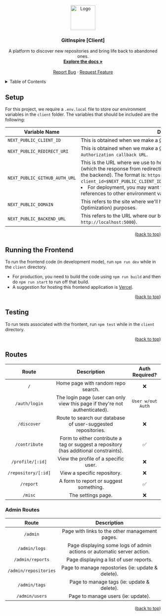 <!-- Improved compatibility of back to top link: See: https://github.com/othneildrew/Best-README-Template/pull/73 -->
<a name="readme-top"></a>



<!-- PROJECT LOGO -->
<br />
<div align="center">
  <a href="https://github.com/cyanChill/GitInspire">
    <img src="public/assets/gitinspire.svg" alt="Logo" width="80" height="80">
  </a>

  <h3 align="center">GitInspire [Client]</h3>

  <p align="center">
    A platform to discover new repositories and bring life back to abandoned ones.
    <br />
    <a href="https://github.com/cyanChill/GitInspire"><strong>Explore the docs »</strong></a>
    <br />
    <br />
    <a href="https://github.com/cyanChill/GitInspire/issues">Report Bug</a>
    ·
    <a href="https://github.com/cyanChill/GitInspire/issues">Request Feature</a>
  </p>
</div>



<!-- TABLE OF CONTENTS -->
<details>
  <summary>Table of Contents</summary>
  <ol>
    <li><a href="#setup">Setup</a></li>
    <li><a href="#running-the-frontend">Running the Frontend</a></li>
    <li><a href="#testing">Testing</a></li>
    <li><a href="#routes">Routes</a></li>
  </ol>
</details>



<!-- SETUP -->
## Setup

For this project, we require a `.env.local` file to store our environment variables in the `client` folder. The variables that should be included are the following:

| Variable Name                 | Description                                                                                                                                                                                                                                                                                                                                                                                                                    |
| ----------------------------- | ------------------------------------------------------------------------------------------------------------------------------------------------------------------------------------------------------------------------------------------------------------------------------------------------------------------------------------------------------------------------------------------------------------------------------ |
| `NEXT_PUBLIC_CLIENT_ID`       | This is obtained when we make a [GitHub OAuth App](https://github.com/settings/developers).                                                                                                                                                                                                                                                                                                                                    |
| `NEXT_PUBLIC_REDIRECT_URI`    | This is obtained when we make a [GitHub OAuth App](https://github.com/settings/developers) - this is the value for `Authorization callback URL`.                                                                                                                                                                                                                                                                               |
| `NEXT_PUBLIC_GITHUB_AUTH_URL` | This is the URL where we use to help authorize our user through GitHub (which the response from redirecting back to our application will be sent to the backend). The format is: `https://github.com/login/oauth/authorize?client_id=$NEXT_PUBLIC_CLIENT_ID&redirect_uri=$NEXT_PUBLIC_REDIRECT_URI`. <li>For deployment, you may want to hard-code the values instead of using references to other environment variables.</li> |
| `NEXT_PUBLIC_DOMAIN`          | This refers to the site where we'll host the frontend for SEO (Search Engine Optimization) purposes.                                                                                                                                                                                                                                                                                                                           |
| `NEXT_PUBLIC_BACKEND_URL`     | This refers to the URL where our backend is located (ie: `http://localhost:5000`).                                                                                                                                                                                                                                                                                                                                             |

<p align="right">(<a href="#readme-top">back to top</a>)</p>



<!-- RUNNING THE FRONTEND -->
## Running the Frontend

To run the frontend code (in development mode), run `npm run dev` while in the `client` directory.

- For production, you need to build the code using `npm run build` and then do `npm run start` to run off that build.
- A suggestion for hosting this frontend application is [Vercel](https://vercel.com/).

<p align="right">(<a href="#readme-top">back to top</a>)</p>



<!-- TESTING -->
## Testing

To run tests associated with the frontent, run `npm test` while in the `client` directory.

<p align="right">(<a href="#readme-top">back to top</a>)</p>



<!-- ROUTES -->
## Routes

|        Route        |                                      Description                                      |   Auth Required?   |
| :-----------------: | :-----------------------------------------------------------------------------------: | :----------------: |
|         `/`         |                          Home page with random repo search.                           |        :x:         |
|    `/auth/login`    |      The login page (user can only view this page if they're not authenticated).      | `User w/out Auth`  |
|     `/discover`     |             Route to search our database of user-suggested repositories.              |        :x:         |
|    `/contribute`    | Form to either contribute a tag or suggest a repository (has additional constraints). | :white_check_mark: |
|  `/profile/[:id]`   |                         View the profile of a specific user.                          |        :x:         |
| `/repository/[:id]` |                              View a specific repository.                              |        :x:         |
|      `/report`      |                        A form to report or suggest something.                         | :white_check_mark: |
|       `/misc`       |                                  The settings page.                                   |        :x:         |

### Admin Routes

|         Route         |                              Description                               |
| :-------------------: | :--------------------------------------------------------------------: |
|       `/admin`        |             Page with links to the other management pages.             |
|     `/admin/logs`     | Page displaying some logs of admin actions or automatic server action. |
|   `/admin/reports`    |                Page displaying a list of user reports.                 |
| `/admin/repositories` |           Page to manage repostories (ie: update & delete).            |
|     `/admin/tags`     |               Page to manage tags (ie: update & delete).               |
|    `/admin/users`     |                   Page to manage users (ie: update).                   |

<p align="right">(<a href="#readme-top">back to top</a>)</p>
